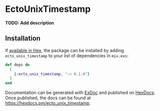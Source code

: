 # EctoUnixTimestamp

**TODO: Add description**

## Installation

If [available in Hex](https://hex.pm/docs/publish), the package can be installed
by adding `ecto_unix_timestamp` to your list of dependencies in `mix.exs`:

```elixir
def deps do
  [
    {:ecto_unix_timestamp, "~> 0.1.0"}
  ]
end
```

Documentation can be generated with [ExDoc](https://github.com/elixir-lang/ex_doc)
and published on [HexDocs](https://hexdocs.pm). Once published, the docs can
be found at <https://hexdocs.pm/ecto_unix_timestamp>.

